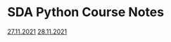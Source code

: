 # SDA Python Course Notes

[27.11.2021](https://github.com/marckraw/sda-python-course/tree/master/27.11.2021_1)
[28.11.2021](https://github.com/marckraw/sda-python-course/tree/master/28.11.2021_1)
